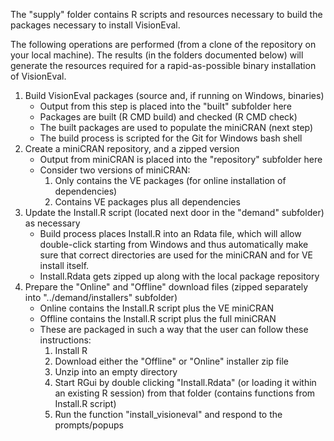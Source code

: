 The "supply" folder contains R scripts and resources necessary to
build the packages necessary to install VisionEval.

The following operations are performed (from a clone of the repository
on your local machine).  The results (in the folders documented below)
will generate the resources required for a rapid-as-possible binary
installation of VisionEval.

1. Build VisionEval packages (source and, if running on Windows, binaries)
	* Output from this step is placed into the "built" subfolder here
	* Packages are built (R CMD build) and checked (R CMD check)
	* The built packages are used to populate the miniCRAN (next step)
	* The build process is scripted for the Git for Windows bash shell
2. Create a miniCRAN repository, and a zipped version
	* Output from miniCRAN is placed into the "repository" subfolder here
	* Consider two versions of miniCRAN:
		1. Only contains the VE packages (for online installation of dependencies)
		2. Contains VE packages plus all dependencies
3. Update the Install.R script (located next door in the "demand" subfolder) as necessary
	* Build process places Install.R into an Rdata file, which will
	  allow double-click starting from Windows and thus automatically make
	  sure that correct directories are used for the miniCRAN and for
	  VE install itself.
	* Install.Rdata gets zipped up along with the local package repository
4. Prepare the "Online" and "Offline" download files (zipped separately into "../demand/installers" subfolder)
	* Online contains the Install.R script plus the VE miniCRAN
	* Offline contains the Install.R script plus the full miniCRAN
	* These are packaged in such a way that the user can follow these instructions:
		1. Install R
		2. Download either the "Offline" or "Online" installer zip file
		3. Unzip into an empty directory
		4. Start RGui by double clicking "Install.Rdata" (or loading it within an
		   existing R session) from that folder (contains functions from Install.R
		   script)
		5. Run the function "install_visioneval" and respond to the prompts/popups